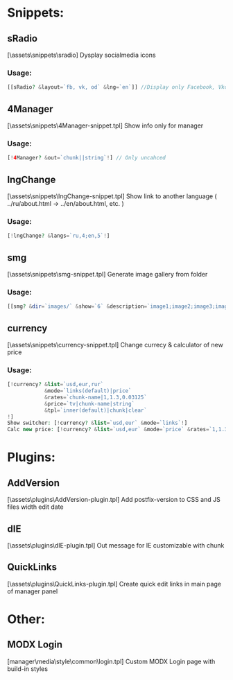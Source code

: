 # Snippets:

## sRadio
[\assets\snippets\sradio\]
Dysplay socialmedia icons
### Usage:
```php
[[sRadio? &layout=`fb, vk, od` &lng=`en`]] //Display only Facebook, Vkontakte and Odnoklassniki logos with English titles
```
## 4Manager
[\assets\snippets\4Manager-snippet.tpl]
Show info only for manager
### Usage:
```php
[!4Manager? &out=`chunk||string`!] // Only uncahced
```
## lngChange
[\assets\snippets\lngChange-snippet.tpl]
Show link to another language ( ../ru/about.html -> ../en/about.html, etc. )
### Usage:
```php
[!lngChange? &langs=`ru,4;en,5`!]
```
## smg
[\assets\snippets\smg-snippet.tpl]
Generate image gallery from folder
### Usage:
```php
[[smg? &dir=`images/` &show=`6` &description=`image1;image2;image3;image4;image5;image6` &class=`images` &size=`200xauto` &wrapp=`id_1;id_2;id_3` &wrappout=`site_1.ru,site_2.ru,site_3.ru` &slider=`1`]]
```
## currency
[\assets\snippets\currency-snippet.tpl]
Change currecy & calculator of new price
### Usage:
```php
[!currency? &list=`usd,eur,rur`
			&mode=`links(default)|price`
			&rates=`chunk-name|1,1.3,0.03125`
			&price=`tv|chunk-name|string`
			&tpl=`inner(default)|chunk|clear`
!]
Show switcher: [!currency? &list=`usd,eur` &mode=`links`!]
Calc new price: [!currency? &list=`usd,eur` &mode=`price` &rates=`1,1.326` &price=`75` &tpl=`clear`!]
```

# Plugins:

## AddVersion
[\assets\plugins\AddVersion-plugin.tpl]
Add postfix-version to CSS and JS files width edit date

## dIE
[\assets\plugins\dIE-plugin.tpl]
Out message for IE customizable with chunk

## QuickLinks
[\assets\plugins\QuickLinks-plugin.tpl]
Create quick edit links in main page of manager panel

# Other:

## MODX Login
[manager\media\style\common\login.tpl]
Custom MODX Login page with build-in styles
